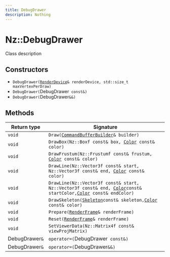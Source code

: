 ```yaml
---
title: DebugDrawer
description: Nothing
---
```


# Nz::DebugDrawer

Class description

## Constructors

- `DebugDrawer(`[`RenderDevice`](documentation/generated/Renderer/RenderDevice.md)`& renderDevice, std::size_t maxVertexPerDraw)`
- `DebugDrawer(`DebugDrawer` const&)`
- `DebugDrawer(`DebugDrawer`&&)`

## Methods

| Return type | Signature |
| ----------- | --------- |
| `void` | `Draw(`[`CommandBufferBuilder`](documentation/generated/Renderer/CommandBufferBuilder.md)`& builder)` |
| `void` | `DrawBox(Nz::Boxf const& box, `[`Color`](documentation/generated/Core/Color.md)` const& color)` |
| `void` | `DrawFrustum(Nz::Frustumf const& frustum, `[`Color`](documentation/generated/Core/Color.md)` const& color)` |
| `void` | `DrawLine(Nz::Vector3f const& start, Nz::Vector3f const& end, `[`Color`](documentation/generated/Core/Color.md)` const& color)` |
| `void` | `DrawLine(Nz::Vector3f const& start, Nz::Vector3f const& end, `[`Color`](documentation/generated/Core/Color.md)` const& startColor, `[`Color`](documentation/generated/Core/Color.md)` const& endColor)` |
| `void` | `DrawSkeleton(`[`Skeleton`](documentation/generated/Utility/Skeleton.md)` const& skeleton, `[`Color`](documentation/generated/Core/Color.md)` const& color)` |
| `void` | `Prepare(`[`RenderFrame`](documentation/generated/Renderer/RenderFrame.md)`& renderFrame)` |
| `void` | `Reset(`[`RenderFrame`](documentation/generated/Renderer/RenderFrame.md)`& renderFrame)` |
| `void` | `SetViewerData(Nz::Matrix4f const& viewProjMatrix)` |
| DebugDrawer`&` | `operator=(`DebugDrawer` const&)` |
| DebugDrawer`&` | `operator=(`DebugDrawer`&&)` |
